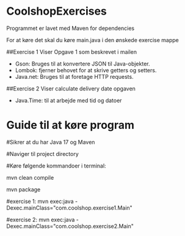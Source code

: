 # CoolshopExercises
Programmet er lavet med Maven for dependencies

For at køre det skal du køre main.java i den ønskede exercise mappe

##Exercise 1
Viser Opgave 1 som beskrevet i mailen 

- Gson: Bruges til at konvertere JSON til Java-objekter.
- Lombok: fjerner behovet for at skrive getters og setters.
- Java.net: Bruges til at foretage HTTP requests.


##Exercise 2
Viser calculate delivery date opgaven
- Java.Time: til at arbejde med tid og datoer 

# Guide til at køre program

#Sikrer at du har Java 17 og Maven

#Naviger til project directory

#Køre følgende kommandoer i terminal:

mvn clean compile 

mvn package

#exercise 1:
mvn exec:java -Dexec.mainClass="com.coolshop.exercise1.Main"

#exercise 2:
mvn exec:java -Dexec.mainClass="com.coolshop.exercise2.Main"

